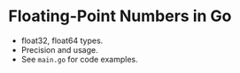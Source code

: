 # Floating-Point Numbers in Go

- float32, float64 types.
- Precision and usage.
- See `main.go` for code examples.
